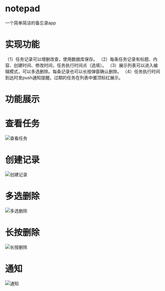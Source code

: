 # notepad
一个简单简洁的备忘录app
# 实现功能
（1）任务记录可以增删改查，使用数据库保存。
（2）每条任务记录有标题、内容、创建时间、修改时间，任务执行时间点（选填）。
（3）展示列表可以进入编辑模式，可以多选删除。每条记录也可以长按弹窗确认删除。
（4）任务执行时间到达时发push通知提醒。过期的任务在列表中置顶标红展示。
# 功能展示
# 查看任务
![查看任务](gif/查看任务.gif)
# 创建记录
![ 创建记录](gif/创建记录.gif)
# 多选删除
![多选删除](gif/多选删除.gif)
# 长按删除
![长按删除](gif/长按删除.gif)
# 通知
![通知](gif/通知.gif)